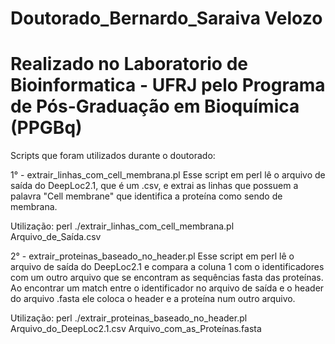 # Doutorado_Bernardo_Saraiva Velozo
# Realizado no Laboratorio de Bioinformatica - UFRJ pelo Programa de Pós-Graduação em Bioquímica (PPGBq) 

Scripts que foram utilizados durante o doutorado:

1° - extrair_linhas_com_cell_membrana.pl
Esse script em perl lê o arquivo de saída do DeepLoc2.1, que é um .csv, e extrai as linhas que possuem a palavra "Cell membrane" que identifica a proteína como sendo de membrana.

Utilização:
perl ./extrair_linhas_com_cell_membrana.pl Arquivo_de_Saída.csv

2° - extrair_proteinas_baseado_no_header.pl
Esse script em perl lê o arquivo de saída do DeepLoc2.1 e compara a coluna 1 com o identificadores com um outro arquivo que se encontram as sequências fasta das proteínas. Ao encontrar um match entre o identificador no arquivo de saída e o header do arquivo .fasta ele coloca o header e a proteína num outro arquivo.

Utilização:
perl ./extrair_proteinas_baseado_no_header.pl Arquivo_do_DeepLoc2.1.csv Arquivo_com_as_Proteínas.fasta
